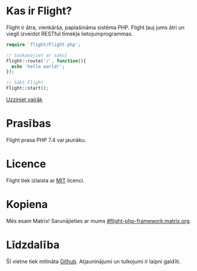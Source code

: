 # Kas ir Flight?

Flight ir ātra, vienkārša, paplašināma sistēma PHP.
Flight ļauj jums ātri un viegli izveidot RESTful tīmekļa lietojumprogrammas.

``` php
require 'flight/Flight.php';

// Saskaņojiet ar sakni
Flight::route('/', function(){
  echo 'hello world!';
});

// Sākt Flight
Flight::start();
```

[Uzziniet vairāk](learn)

# Prasības

Flight prasa PHP 7.4 vai jaunāku.

# Licence

Flight tiek izlaista ar [MIT](https://github.com/mikecao/flight/blob/master/LICENSE) licenci.

# Kopiena

Mēs esam Matrix! Sarunājieties ar mums [#flight-php-framework:matrix.org](https://matrix.to/#/#flight-php-framework:matrix.org).

# Līdzdalība

Šī vietne tiek mitināta [Github](https://github.com/mikecao/flightphp.com).
Atjauninājumi un tulkojumi ir laipni gaidīti.
